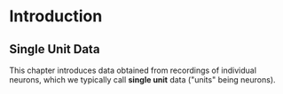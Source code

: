 # Introduction
## Single Unit Data

This chapter introduces data obtained from recordings of individual neurons, which we typically call **single unit** data ("units" being neurons). 
